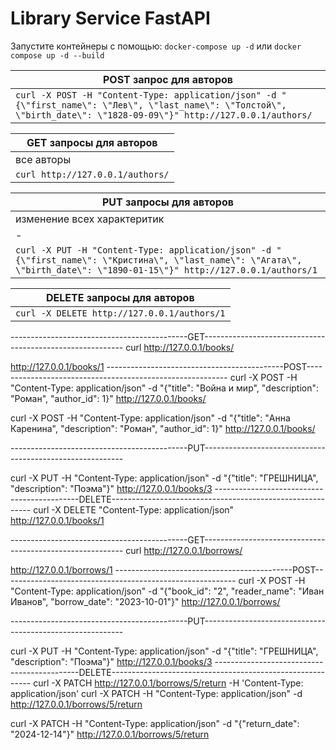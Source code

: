 
# Library Service FastAPI


Запустите контейнеры с помощью: `docker-compose up -d` или `docker compose up -d --build`



| POST запрос для авторов |
|-|
| `curl -X POST -H "Content-Type: application/json" -d "{\"first_name\": \"Лев\", \"last_name\": \"Толстой\", \"birth_date\": \"1828-09-09\"}" http://127.0.0.1/authors/` |


| GET запросы для авторов |
|-|
| все авторы | один автор по id |
| `curl http://127.0.0.1/authors/` | `http://127.0.0.1/authors/1` |

| PUT запросы для авторов |
|-|
| изменение всех характеритик | изменение одной характеритики |
|-|-|
| `curl -X PUT -H "Content-Type: application/json" -d "{\"first_name\": \"Кристина\", \"last_name\": \"Агата\", \"birth_date\": \"1890-01-15\"}" http://127.0.0.1/authors/1` | `curl -X PUT -H "Content-Type: application/json" -d "{\"first_name\": \"Кристи\"}" http://127.0.0.1/authors/1` |


| DELETE запросы для авторов |
|-|
| `curl -X DELETE http://127.0.0.1/authors/1` |








--------------------------------------------GET----------------------------------------------------------
curl http://127.0.0.1/books/ 

http://127.0.0.1/books/1
--------------------------------------------POST----------------------------------------------------------
curl -X POST -H "Content-Type: application/json" -d "{\"title\": \"Война и мир\", \"description\": \"Роман\", \"author_id\": 1}" http://127.0.0.1/books/

curl -X POST -H "Content-Type: application/json" -d "{\"title\": \"Анна Каренина\", \"description\": \"Роман\", \"author_id\": 1}" http://127.0.0.1/books/

--------------------------------------------PUT----------------------------------------------------------

curl -X PUT -H "Content-Type: application/json" -d "{\"title\": \"ГРЕШНИЦА\", \"description\": \"Поэма\"}" http://127.0.0.1/books/3
--------------------------------------------DELETE----------------------------------------------------------
curl -X DELETE "Content-Type: application/json" http://127.0.0.1/books/1









--------------------------------------------GET----------------------------------------------------------
curl http://127.0.0.1/borrows/ 

http://127.0.0.1/borrows/1
--------------------------------------------POST----------------------------------------------------------
curl -X POST -H "Content-Type: application/json" -d "{\"book_id\": \"2\", \"reader_name\": \"Иван Иванов\", \"borrow_date\": \"2023-10-01\"}" http://127.0.0.1/borrows/

--------------------------------------------PUT----------------------------------------------------------

curl -X PUT -H "Content-Type: application/json" -d "{\"title\": \"ГРЕШНИЦА\", \"description\": \"Поэма\"}" http://127.0.0.1/books/3
--------------------------------------------DELETE----------------------------------------------------------
curl -X PATCH http://127.0.0.1/borrows/5/return -H 'Content-Type: application/json'
curl -X PATCH -H "Content-Type: application/json" -d http://127.0.0.1/borrows/5/return

curl -X PATCH -H "Content-Type: application/json" -d "{"return_date": \"2024-12-14\"}" http://127.0.0.1/borrows/5/return
